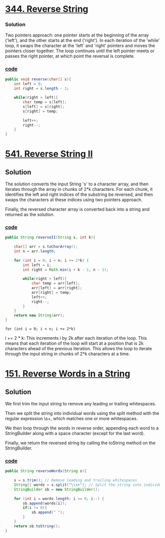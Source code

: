 # [344. Reverse String](https://leetcode.com/problems/reverse-string/)

### Solution
Two pointers approach: one pointer starts at the beginning of the array
('left'), and the other starts at the end ('right'). In each iteration
of the 'while' loop, it swaps the character at the 'left' and 'right' pointers and
moves the pointers closer together. The loop continues until the left pointer meets or passes the right pointer, at which point the reversal is complete.

### [code](../src/main/java/day6_10/Day8T344ReverseString.java)
```java
public void reverse(char[] s){
    int left = 0;
    int right = s.length - 1;
    
    while(right > left){
        char temp = s[left];
        s[left] = s[right];
        s[right] = temp;
        
        left++;
        right--;
    }
}
```

# [541. Reverse String II](https://leetcode.com/problems/reverse-string-ii/)

## Solution
The solution converts the input String 's' to a character array, and then
iterates through the array in chunks of 2*k characters. For each chunk,
it identifies the left and right indices of the substring be reversed, and
then swaps the characters at these indices using two pointers approach.

Finally, the reversed character array is converted back into a string and returned as the solution.

### [code](../src/main/java/day6_10/Day8T541ReverseStringII.java)

```java
public String reverseII(String s, int k){
    
    char[] arr = s.toCharArray();
    int n = arr.length;
    
    for (int i = 0; i < n; i += 2*k) {
        int left = i;
        int right = Math.min(i + k - 1, n - 1);
        
        while(right > left){
            char temp = arr[left];
            arr[left] = arr[right];
            arr[right] = temp;
            left++;
            right--;
        }
    }
    return new String(arr);
}
```

```for (int i = 0; i < n; i += 2*k)```

i += 2 * k: This increments i by 2k after each iteration of the loop. This means that each iteration of the loop will start at a position that is 2k characters ahead of the previous iteration. This allows the loop to iterate through the input string in chunks of 2*k characters at a time.


# [151. Reverse Words in a String](https://leetcode.com/problems/reverse-words-in-a-string/)

## Solution

We first trim the input string to remove any leading or trailing whitespaces.

Then we split the string into individual words using the split method with the regular expression \\s+, which matches one or more whitespaces.

We then loop through the words in reverse order, appending each word to a StringBuilder along with a space character (except for the last word).

Finally, we return the reversed string by calling the toString method on the StringBuilder.

### [code](../src/main/java/day6_10/Day8T151ReverseWordsInAString.java)
```java
public String reverseWords(String s){
    
    s = s.trim(); // Remove leading and trailing whitespaces
    String[] words = s.split("\\s+"); // Split the string into individual words
    StringBuilder sb = new StringBuilder();
    
    for (int i = words.length; i >= 0; i--) {
        sb.append(words[i]);
        if(i != 0){
            sb.append(" ");
        }
    }
    return sb.toString();
}
```

